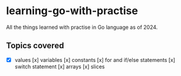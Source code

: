 # learning-go-with-practise

All the things learned with practise in Go language as of 2024.

## Topics covered
- [x] values
[x] variables
[x] constants
[x] for and if/else statements
[x] switch statement
[x] arrays
[x] slices